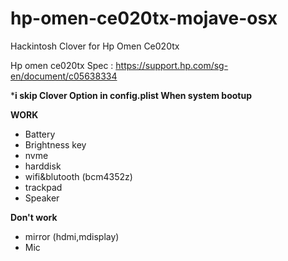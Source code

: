 
# hp-omen-ce020tx-mojave-osx
Hackintosh Clover for Hp Omen Ce020tx

Hp omen ce020tx Spec : https://support.hp.com/sg-en/document/c05638334

***i skip Clover Option in config.plist When system bootup**

**WORK**

 - Battery   
 - Brightness key   
 - nvme   
 - harddisk   
 - wifi&blutooth (bcm4352z)
 -  trackpad   
 -  Speaker   

 

**Don't work**

 - mirror (hdmi,mdisplay)   
 -  Mic
